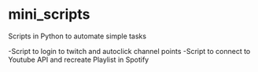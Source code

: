 # mini_scripts
Scripts in Python to automate simple tasks

-Script to login to twitch and autoclick channel points
-Script to connect to Youtube API and recreate Playlist in Spotify
